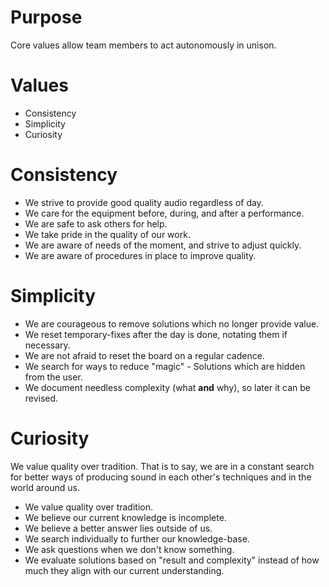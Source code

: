 # Purpose

Core values allow team members to act autonomously in unison.

# Values

- Consistency
- Simplicity
- Curiosity

# Consistency

- We strive to provide good quality audio regardless of day.
- We care for the equipment before, during, and after a performance.
- We are safe to ask others for help.
- We take pride in the quality of our work.
- We are aware of needs of the moment, and strive to adjust quickly.
- We are aware of procedures in place to improve quality.

# Simplicity

- We are courageous to remove solutions which no longer provide value.
- We reset temporary-fixes after the day is done, notating them if necessary.
- We are not afraid to reset the board on a regular cadence.
- We search for ways to reduce "magic" - Solutions which are hidden from the user.
- We document needless complexity (what **and** why), so later it can be revised.

# Curiosity

We value quality over tradition. That is to say, we are in a constant search for better ways of producing sound in each other's techniques and in the world around us.
- We value quality over tradition.
- We believe our current knowledge is incomplete.
- We believe a better answer lies outside of us.
- We search individually to further our knowledge-base.
- We ask questions when we don't know something.
- We evaluate solutions based on "result and complexity" instead of how much they align with our current understanding.
